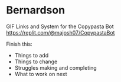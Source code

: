# Bernardson
GIF Links and System for the Copypasta Bot
https://replit.com/@majosh07/CopypastaBot


Finish this:
 - Things to add
 - Things to change
 - Struggles making and completing
 - What to work on next
